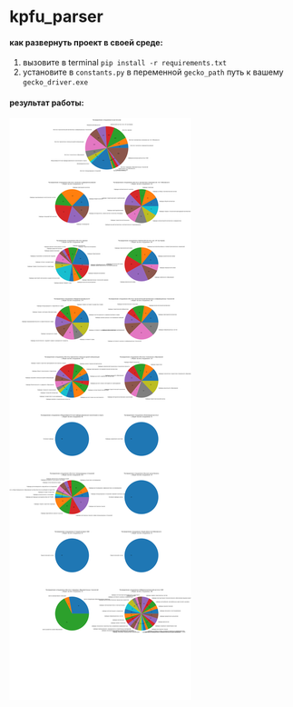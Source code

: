 # kpfu_parser

#### как развернуть проект в своей среде:
1. вызовите в terminal `pip install -r requirements.txt`
2. установите в `constants.py` в переменной `gecko_path` путь к вашему `gecko_driver.exe`

#### результат работы:
<img src='ploted_data.png'>
